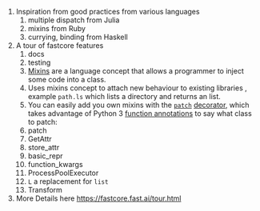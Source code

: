 
1. Inspiration from good practices from various languages
	1. multiple dispatch from Julia
	2. mixins from Ruby
	3. currying, binding from Haskell
2. A tour of fastcore features
	1. docs
	2. testing
	3. [Mixins](https://en.wikipedia.org/wiki/Mixin) are a language concept that allows a programmer to inject some code into a class.
	4. Uses mixins concept to attach new behaviour to existing libraries , example `path.ls` which lists a directory and returns an list.
	5. You can easily add you own mixins with the [`patch`](https://fastcore.fast.ai/basics.html#patch) [decorator](https://realpython.com/primer-on-python-decorators/), which takes advantage of Python 3 [function annotations](https://www.python.org/dev/peps/pep-3107/#parameters) to say what class to patch:
	6. patch
	7. GetAttr
	8. store_attr
	9. basic_repr
	10. function_kwargs
	11. ProcessPoolExecutor
	12. `L` a replacement for `list`
	13. Transform
3. More Details here  https://fastcore.fast.ai/tour.html